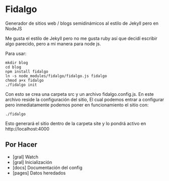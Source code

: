 Fidalgo
=======

Generador de sitios web / blogs semidinámicos al estilo de Jekyll pero en NodeJS


Me gusta el estilo de Jekyll pero no me gusta ruby así que decidí escribir algo parecido, pero a mi manera para node js.


Para usar: 

```
mkdir blog
cd blog
npm install fidalgo
ln -s node_modules/fidalgo/fidalgo.js fidalgo
chmod a+x fidalgo
./fidalgo init
```

Con esto se crea una carpeta src y un archivo fidalgo.config.js. En este archivo reside la configuración del sitio, El cual podemos entrar a configurar pero inmediatamente podemos poner en funcionamiento el sitio con:

```
./fidalgo
```

Esto generará el sitio dentro de la carpeta site y lo pondrá activo en http://localhost:4000




## Por Hacer
 * [gral] Watch
 * [gral] Inicialización
 * [docs] Documentación del config
 * [pages] Datos heredados
 
 